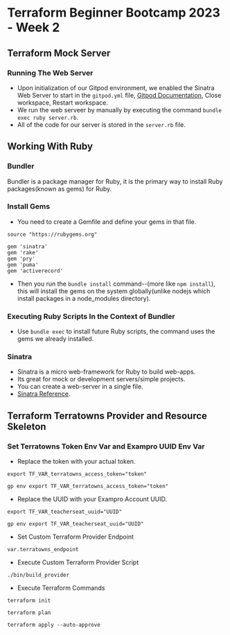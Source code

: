 # Terraform Beginner Bootcamp 2023 - Week 2

## Terraform Mock Server

### Running The Web Server
- Upon initialization of our Gitpod environment, we enabled the Sinatra Web Server to start in the `gitpod.yml` file, [Gitpod Documentation](https://www.gitpod.io/docs/introduction/getting-started), Close workspace, Restart workspace.
- We run the web serveer by manually by executing the command `bundle exec ruby server.rb`. 
- All of the code for our server is stored in the `server.rb` file. 

## Working With Ruby

### Bundler
Bundler is a package manager for Ruby, it is the primary way to install Ruby packages(known as gems) for Ruby. 

### Install Gems
- You need to create a Gemfile and define your gems in that file.
```
source "https://rubygems.org"

gem 'sinatra'
gem 'rake'
gem 'pry'
gem 'puma'
gem 'activerecord'
```
- Then you run the `bundle install` command--(more like `npm install`), this will install the gems on the system globally(unlike nodejs which install packages in a node_modules directory).

### Executing Ruby Scripts In the Context of Bundler
- Use `bundle exec` to install future Ruby scripts, the command uses the gems we already installed.

### Sinatra
- Sinatra is a micro web-framework for Ruby to build web-apps. 
- Its great for mock or development servers/simple projects.
- You can create a web-server in a single file.
- [Sinatra Reference](https://sinatrarb.com/).


## Terraform Terratowns Provider and Resource Skeleton

### Set Terratowns Token Env Var and Exampro UUID Env Var
- Replace the token with your actual token.
```
export TF_VAR_terratowns_access_token="token"
```
```
gp env export TF_VAR_terratowns_access_token="token"
```
- Replace the UUID with your Exampro Account UUID.
```
export TF_VAR_teacherseat_uuid="UUID"
```
```
gp env export TF_VAR_teacherseat_uuid="UUID"
```
- Set Custom Terraform Provider Endpoint
```
var.terratowns_endpoint
```
- Execute Custom Terraform Provider Script
```
./bin/build_provider
```
- Execute Terraform Commands
```
terraform init
```
```
terraform plan
```
```
terraform apply --auto-approve
```